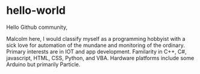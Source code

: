 # hello-world

Hello Github community,

Malcolm here, I would classify myself as a programming hobbyist with a sick love for automation of the mundane and monitoring of the ordinary. Primary interests are in IOT and app development. Familarity in C++, C#, javascript, HTML, CSS, Python, and VBA. Hardware platforms include some Arduino but primarily Particle.
